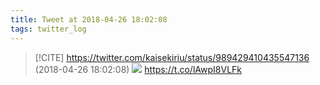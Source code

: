 ```yaml
---
title: Tweet at 2018-04-26 18:02:08
tags: twitter_log
---
```


> [!CITE] https://twitter.com/kaisekiriu/status/989429410435547136 (2018-04-26 18:02:08)
> ![](https://twitter.com/kaisekiriu/status/989429410435547136)
> https://t.co/lAwpI8VLFk
